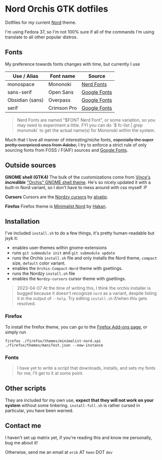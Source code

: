 # Nord Orchis GTK dotfiles

Dotfiles for my current [Nord](https://nordtheme.com) theme.

I'm using Fedora 37, so I'm not 100% sure if all of the commands I'm using translate to all other popular distros.


## Fonts

My preference towards fonts changes with time, but currently I use

| Use / Alias 	  | Font name		| Source                                                          |
| ---             | ---         | ---                                                             |
| monospace       | Mononoki		| [Nerd Fonts](https://github.com/ryanoasis/nerd-fonts/releases/)	|
| sans-serif      | Open Sans		| [Google Fonts](https://fonts.google.com/specimen/Open+Sans)		  |
| Obsidian (sans) | Overpass		| [Google Fonts](https://fonts.google.com/specimen/Overpass)		  |
| serif           | Crimson Pro	| [Google Fonts](https://fonts.google.com/specimen/Crimson+Pro)		|

> Nerd Fonts are named "$FONT Nerd Font", or some variation, so you may need to experiment a little.
> FYI you can do `$ fc-list | grep mononoki` to get the actual name(s) for Mononoki within the system.

Much that I love all manner of interesting/niche fonts, ~~especially the super pretty overpriced ones from Adobe,~~ I try to enforce a strict rule of only sourcing fonts from FOSS / F(AIF) sources and [Google Fonts](https://fonts.google.com/).


## Outside sources

**GNOME shell (GTK4)**
The bulk of the customizations come from [Vince's](https://vinceliuice.github.io/) ***incredible*** ["Orchis" GNOME shell theme](https://github.com/vinceliuice/Orchis-theme). He's so nicely updated it with a built-in Nord variant, so I don't have to mess around with css myself :P

**Cursors**
Cursors are the [Nordzy cursors](https://github.com/alvatip/Nordzy-cursors) by [alvatip](https://github.com/alvatip).

**Firefox**
Firefox theme is [Minimalist Nord](https://github.com/canbeardig/MinimalistFox) by [Hakan](https://github.com/canbeardig).


## Installation

I've included `install.sh` to do a few things, it's pretty human-readable but jsyk it:
- enables user-themes within gnome-extensions
- runs `git submodule init` and `git submodule update`
- runs the Orchis `install.sh` file and only installs the Nord theme, `compact` size, `default` color variant. 
- enables the `Orchis-Compact-Nord` theme with gsettings.
- runs the Nordzy `install.sh` file 
- enables the `Nordzy-cursors` cursor theme with gsettings.

> 2023-04-07 At the time of writing this, I think the orchis installer is bugged because it doesn't recognize `nord` as a variant, despite listing it in the output of `--help`. Try editing `install.sh` if/when this gets resolved.

### Firefox

To install the firefox theme, you can go to the [Firefox Add-ons page](https://addons.mozilla.org/en-US/firefox/addon/minimalist-nord/), or simply run

```
firefox ./firefox/themes/minimalist-nord.xpi ./firefox/themes/manifest.json --new-instance
```

### Fonts

> I have yet to write a script that downloads, installs, and sets my fonts for me; I'll get to it at some point.


## Other scripts

They are included for my own use, **expect that they will not work on your system** without some tinkering. `install-full.sh` is rather cursed in particular, you have been warned.


## Contact me

I haven't set up matrix yet, if you're reading this and know me personally, bug me about it!

Otherwise, send me an email at `erik` AT `heen` DOT `dev`

